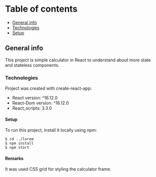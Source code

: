 
# Table of contents
* [General info](#general-info)
* [Technologies](#technologies)
* [Setup](#setup)

## General info
This project is simple calculator in React to understand about more state and stateless components.
	
### Technologies
Project was created with create-react-app:
* React version: ^16.12.0
* React-Dom version: ^16.12.0
* React_scripts: 3.3.0
	
#### Setup
To run this project, install it locally using npm:

```
$ cd ../lorem
$ npm install
$ npm start
```
#### Remarks
It was used CSS grid for styling the calculator frame. 
